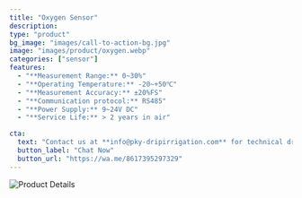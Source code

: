 ```yaml
---
title: "Oxygen Sensor"
description: 
type: "product"
bg_image: "images/call-to-action-bg.jpg"
image: "images/product/oxygen.webp"
categories: ["sensor"]
features:
  - "**Measurement Range:** 0~30%"
  - "**Operating Temperature:** -20~+50℃" 
  - "**Measurement Accuracy:** ±20%FS"
  - "**Communication protocol:** RS485" 
  - "**Power Supply:** 9~24V DC" 
  - "**Service Life:** > 2 years in air" 

cta: 
  text: "Contact us at **info@pky-dripirrigation.com** for technical drawings, quotes, or integration advice."
  button_label: "Chat Now"
  button_url: "https://wa.me/8617395297329" 
---
```

![Product Details](/images/product/oxygen1.webp)